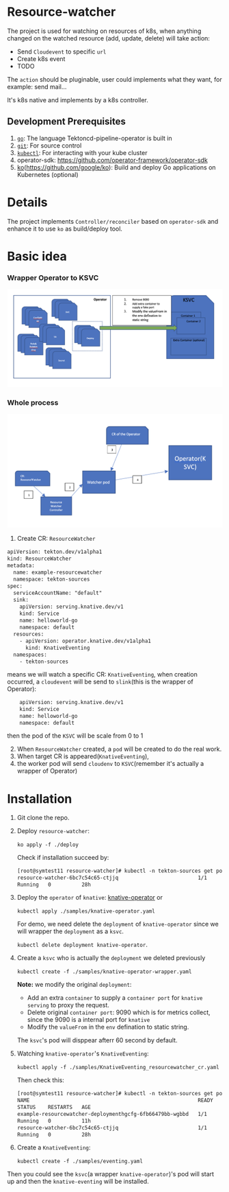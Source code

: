 # Resource-watcher

The project is used for watching on resources of k8s,
when anything changed on the watched resource (add, update, delete) will take action:
- Send `Cloudevent` to specific `url`
- Create k8s event
- TODO

The `action` should be pluginable, user could implements what they want, for example: send mail...

It's k8s native and implements by a k8s controller.


## Development Prerequisites
1. [`go`](https://golang.org/doc/install): The language Tektoncd-pipeline-operator is
   built in
1. [`git`](https://help.github.com/articles/set-up-git/): For source control
1. [`kubectl`](https://kubernetes.io/docs/tasks/tools/install-kubectl/): For
   interacting with your kube cluster
1. operator-sdk: https://github.com/operator-framework/operator-sdk
1. [ko](Option)(https://github.com/google/ko): Build and deploy Go applications on Kubernetes (optional)

# Details
The project implements `Controller/reconciler` based on `operator-sdk` and enhance it to use `ko` as build/deploy tool.

# Basic idea
### Wrapper Operator to KSVC
![wrapper typical operator to KSVC](./images/wrapper_operator.png "wrapper")

### Whole process
![wrapper typical operator to KSVC](./images/process.png "wrapper")
1. Create CR: `ResourceWatcher`
```
apiVersion: tekton.dev/v1alpha1
kind: ResourceWatcher
metadata:
  name: example-resourcewatcher
  namespace: tekton-sources
spec:
  serviceAccountName: "default"
  sink:
    apiVersion: serving.knative.dev/v1
    kind: Service
    name: helloworld-go
    namespace: default
  resources:
    - apiVersion: operator.knative.dev/v1alpha1
      kind: KnativeEventing
  namespaces:
    - tekton-sources
```
means we will watch a specific CR: `KnativeEventing`, when creation occurred, a `cloudevent` will be send to `slink`(this is the wrapper of Operator):
```
    apiVersion: serving.knative.dev/v1
    kind: Service
    name: helloworld-go
    namespace: default
```
then the pod of the `KSVC` will be scale from 0 to 1

2. When `ResourceWatcher` created, a `pod` will be created to do the real work.
3. When target CR is appeared(`KnativeEventing`), 
4. the worker pod will send `cloudenv` to `KSVC`(remember it's actually a wrapper of Operator)
# Installation
1. Git clone the repo.
2. Deploy `resource-watcher`:

   `ko apply -f ./deploy`

   Check if installation succeed by:
   ```
   [root@symtest11 resource-watcher]# kubectl -n tekton-sources get po
   resource-watcher-6bc7c54c65-ctjjq                          1/1     Running   0          28h
   ```
3. Deploy the `operator` of `knative`: [knative-operator](https://github.com/knative/operator)
   or

   `kubectl apply ./samples/knative-operator.yaml`

   For demo, we need delete the `deployment` of `knative-operator` since we will wrapper the `deployment` as a `ksvc`.

   `kubectl delete deployment knative-operator`.  


4. Create a `ksvc` who is actually the `deployment` we deleted previously

   `kubectl create -f ./samples/knative-operator-wrapper.yaml`

   **Note:** we modify the original `deployment`:
   - Add an extra `container` to supply a `container port` for `knative serving` to proxy the request.
   - Delete original `container port`: 9090 which is for metrics collect, since the 9090 is a internal port  for `knative`
   - Modify the `valueFrom` in the `env` defination to static string.

   The `ksvc`'s pod will disppear afterr 60 second by default.   
   

5. Watching `knative-operator`'s `KnativeEventing`: 

   `kubectl apply -f ./samples/KnativeEventing_resourcewatcher_cr.yaml`

   Then check this:
   ```
   [root@symtest11 resource-watcher]# kubectl -n tekton-sources get po
   NAME                                                       READY   STATUS    RESTARTS   AGE
   example-resourcewatcher-deploymenthgcfg-6fb66479bb-wgbbd   1/1     Running   0          11h
   resource-watcher-6bc7c54c65-ctjjq                          1/1     Running   0          28h
   ```
7. Create a `KnativeEventing`:

   `kubectl create -f ./samples/eventing.yaml`

Then you could see the `ksvc`(a wrapper `knative-operator`)'s pod will start up and then the `knative-eventing` will be installed.
